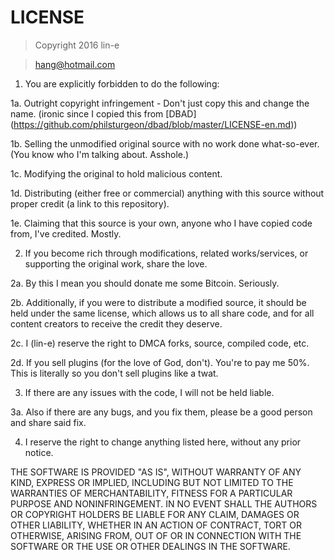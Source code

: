 # LICENSE
> Copyright 2016 lin-e

> hang@hotmail.com

1. You are explicitly forbidden to do the following:
  
  1a. Outright copyright infringement - Don't just copy this and change the name. (ironic since I copied this from [DBAD] (https://github.com/philsturgeon/dbad/blob/master/LICENSE-en.md))
  
  1b. Selling the unmodified original source with no work done what-so-ever. (You know who I'm talking about. Asshole.)
  
  1c. Modifying the original to hold malicious content.
  
  1d. Distributing (either free or commercial) anything with this source without proper credit (a link to this repository).
  
  1e. Claiming that this source is your own, anyone who I have copied code from, I've credited. Mostly.

2. If you become rich through modifications, related works/services, or supporting the original work, share the love.

  2a. By this I mean you should donate me some Bitcoin. Seriously.
  
  2b. Additionally, if you were to distribute a modified source, it should be held under the same license, which allows us to all share code, and for all content creators to receive the credit they deserve.
  
  2c. I (lin-e) reserve the right to DMCA forks, source, compiled code, etc.
  
  2d. If you sell plugins (for the love of God, don't). You're to pay me 50%. This is literally so you don't sell plugins like a twat.

3. If there are any issues with the code, I will not be held liable.

  3a. Also if there are any bugs, and you fix them, please be a good person and share said fix.
  
4. I reserve the right to change anything listed here, without any prior notice.

THE SOFTWARE IS PROVIDED "AS IS", WITHOUT WARRANTY OF ANY KIND, EXPRESS OR IMPLIED, INCLUDING BUT NOT LIMITED TO THE WARRANTIES OF MERCHANTABILITY, FITNESS FOR A PARTICULAR PURPOSE AND NONINFRINGEMENT. IN NO EVENT SHALL THE AUTHORS OR COPYRIGHT HOLDERS BE LIABLE FOR ANY CLAIM, DAMAGES OR OTHER LIABILITY, WHETHER IN AN ACTION OF CONTRACT, TORT OR OTHERWISE, ARISING FROM, OUT OF OR IN CONNECTION WITH THE SOFTWARE OR THE USE OR OTHER DEALINGS IN THE SOFTWARE.
